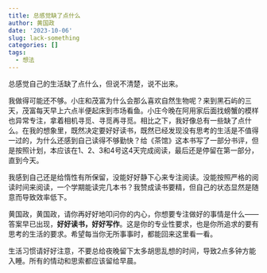 ```yaml
---
title: 总感觉缺了点什么
author: 黄国政
date: '2023-10-06'
slug: lack-something
categories: []
tags:
  - 想法
---
```


<!--more-->

总感觉自己的生活缺了点什么，但说不清楚，说不出来。

我做得可能还不够。小庄和茂富为什么会那么喜欢自然生物呢？来到黑石屿的三天，茂富每天早上六点半便起床到市场看鱼。小庄今晚在阿用家后面找螃蟹的模样也异常专注，拿着相机寻觅、寻觅再寻觅。相比之下，我好像总有一些缺了点什么。在我的想象里，既然决定要好好读书，既然已经发现没有思考的生活是不值得一过的，为什么还感到自己读得不够勤快？给《茶馆》这本书写了一部分书评，但是按照计划，本应该在1、2、3和4号这4天完成阅读，最后还是停留在第一部分，直到今天。

我感到自己还是给惰性有所保留，没能好好静下心来专注阅读。没能按照严格的阅读时间来阅读，一个学期能读完几本书？我赞成读书要精，但自己的状态显然是随意而导致效率低下。

黄国政，黄国政，请你再好好地叩问你的内心，你想要专注做好的事情是什么——答案早已出现，**好好读书，好好写作**。这是你的专业性要求，也是你所追求的要有思考的生活的要求。希望每当你无所事事时，都能回来这里看一看。

生活习惯请好好注意，不要总给夜晚留下太多胡思乱想的时间，导致2点多钟方能入睡。所有的情动和思索都应该留给早晨。